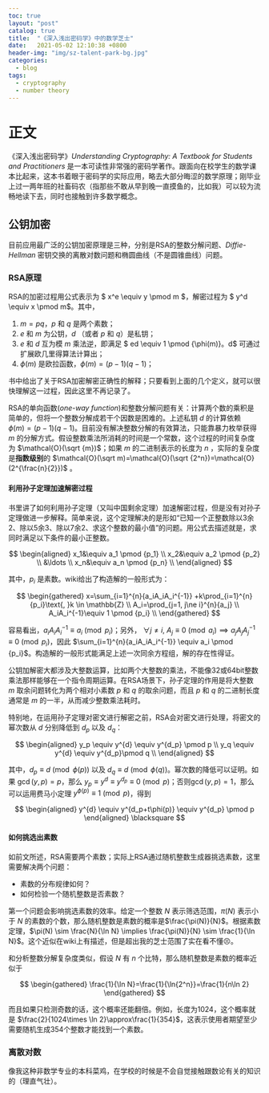```yaml
---
toc: true
layout: "post"
catalog: true
title:  "《深入浅出密码学》中的数学芝士"
date:   2021-05-02 12:10:38 +0800
header-img: "img/sz-talent-park-bg.jpg"
categories: 
  - blog
tags:
  - cryptography
  - number theory
---
```

# 正文

《深入浅出密码学》_Understanding Cryptography: A Textbook for Students and Practitioners_ 是一本可读性非常强的密码学著作。跟面向在校学生的数学课本比起来，这本书着眼于密码学的实际应用，略去大部分晦涩的数学原理；刚毕业上过一两年班的社畜码农（指那些不敢从早到晚一直摸鱼的，比如我）可以较为流畅地读下去，同时也接触到许多数学概念。

<!-- ## 对称加密

### AES

#### AES的S-Box

#### AES的操作模式 -->

## 公钥加密

目前应用最广泛的公钥加密原理是三种，分别是RSA的整数分解问题、_Diffie-Hellman_ 密钥交换的离散对数问题和椭圆曲线（不是圆锥曲线）问题。

### RSA原理

RSA的加密过程用公式表示为 $ x^e \equiv y \pmod m $，解密过程为 $ y^d \equiv x \pmod m$。其中，
1. $m=pq$，$p$ 和 $q$ 是两个素数；
2. $e$ 和 $m$ 为公钥，$d$ （或者 $p$ 和 $q$）是私钥；
3. $e$ 和 $d$ 互为模 $m$ 乘法逆，即满足 $ ed \equiv 1 \pmod {\phi(m)}$。$d$ 可通过扩展欧几里得算法计算出；
4. $\phi(m)$ 是欧拉函数，$\phi(m)=(p-1)(q-1)$； 

书中给出了关于RSA加密解密正确性的解释；只要看到上面的几个定义，就可以很快理解这一过程，因此这里不再记录了。

RSA的单向函数(_one-way function_)和整数分解问题有关：计算两个数的乘积是简单的，但将一个整数分解成若干个因数是困难的。上述私钥 $d$ 的计算依赖 $\phi(m)=(p-1)(q-1)$。目前没有解决整数分解的有效算法，只能靠暴力枚举获得 $m$ 的分解方式。假设整数乘法所消耗的时间是一个常数，这个过程的时间复杂度为 $\mathcal{O}(\sqrt {m})$；如果 $m$ 的二进制表示的长度为 $n$ ，实际的复杂度是**指数级别**的 $\mathcal{O}(\sqrt m)=\mathcal{O}(\sqrt {2^n})=\mathcal{O}(2^{\frac{n}{2}})$ 。

#### 利用孙子定理加速解密过程

书里讲了如何利用孙子定理（又叫中国剩余定理）加速解密过程，但是没有对孙子定理做进一步解释。简单来说，这个定理解决的是形如“已知一个正整数除以3余2、除以5余3、除以7余2、求这个整数的最小值”的问题。用公式去描述就是，求同时满足以下条件的最小正整数。

$$
\begin{aligned}
x_1&\equiv a_1 \pmod {p_1} \\
x_2&\equiv a_2 \pmod {p_2} \\
&\ldots \\
x_n&\equiv a_n \pmod {p_n} \\
\end{aligned}
$$

其中，$p_i$ 是素数。wiki给出了构造解的一般形式为：

$$
\begin{gathered}
x=\sum_{i=1}^{n}{a_iA_iA_i^{-1}} +k\prod_{i=1}^{n}{p_i}\text{, }k \in \mathbb{Z} \\
A_i=\prod_{j=1, j\ne i}^{n}{a_j} \\
A_iA_i^{-1}\equiv 1 \pmod {p_i} \\
\end{gathered}
$$

容易看出，$a_iA_iA_i^{-1} \equiv a_i \pmod {p_i}$；另外， $\forall j\ne i\text{, }{A_j} \equiv 0 \pmod {a_i} \implies a_jA_jA_j^{-1} \equiv 0 \pmod {p_i}$，因此 $\sum_{i=1}^{n}{a_iA_iA_i^{-1}} \equiv a_i \pmod {p_i}$。构造解的一般形式能满足上述一次同余方程组，解的存在性得证。

公钥加解密大都涉及大整数运算，比如两个大整数的乘法，不能像32或64bit整数乘法那样能够在一个指令周期运算。在RSA场景下，孙子定理的作用是将大整数 $m$ 取余问题转化为两个相对小素数 $p$ 和 $q$ 的取余问题，而且 $p$ 和 $q$ 的二进制长度通常是 $m$ 的一半，从而减少整数乘法耗时。

特别地，在运用孙子定理对密文进行解密之前，RSA会对密文进行处理，将密文的幂次数从 $d$ 分别降低到 $d_p$ 以及 $d_q$：

$$
\begin{aligned}
y_p \equiv y^{d} \equiv y^{d_p} \pmod p \\
y_q \equiv y^{d} \equiv y^{d_p}\pmod q \\
\end{aligned}
$$

其中，$d_p \equiv d\pmod {\phi(p)}$ 以及 $d_q \equiv d\pmod {\phi(q)}$。幂次数的降低可以证明。如果 $\gcd(y,p)=p$，那么 $y_p \equiv y^{d} \equiv y^{d_p} \equiv 0 \pmod p$；否则$\gcd(y,p)=1$，那么可以运用费马小定理 $y^{\phi(p)}\equiv 1\pmod {p}$，得到

$$
\begin{aligned}
y^{d} \equiv y^{d_p+t\phi(p)} \equiv y^{d_p} \pmod p 
\end{aligned} \blacksquare
$$


#### 如何挑选出素数

如前文所述，RSA需要两个素数；实际上RSA通过随机整数生成器挑选素数，这里需要解决两个问题：

- 素数的分布规律如何？
- 如何检验一个随机整数是否素数？

第一个问题会影响挑选素数的效率。给定一个整数 $N$ 表示筛选范围，$\pi(N)$ 表示小于 $N$ 的素数的个数，那么随机整数是素数的概率是$\frac{\pi(N)}{N}$。根据素数定理，$\pi(N) \sim \frac{N}{\ln N} \implies \frac{\pi(N)}{N} \sim \frac{1}{\ln N}$。这个近似在wiki上有描述，但是超出我的芝士范围了实在看不懂😣。

和分析整数分解复杂度类似，假设 $N$ 有 $n$ 个比特，那么随机整数是素数的概率近似于 

$$
\begin{gathered}
\frac{1}{\ln N}=\frac{1}{\ln{2^n}}=\frac{1}{n\ln 2}
\end{gathered}
$$

而且如果只检测奇数的话，这个概率还能翻倍。例如，长度为1024，这个概率就是 $\frac{2}{1024\times \ln 2}\approx\frac{1}{354}$，这表示使用者期望至少需要随机生成354个整数才能找到一个素数。

<!-- 针对第二个问题，在现有算法中没有除了枚举以外的有效算法，而书里给出两种概率算法。第一个算法基于费马小定理。由于费马小定理是素数的必要条件，而不是充分条件；对于部分合数，例如卡米克尔数(_Carmichael numbers_) $m$，

$$
\forall a\in \{a|a\in \mathbb Z \text{ and } \gcd(a, m)=1\} \implies a^{m-1} \equiv 1 \pmod m
$$

用费马小定理检测这类合数都会失效。 -->

### 离散对数

像我这种非数学专业的本科菜鸡，在学校的时候是不会自觉接触跟数论有关的知识的（理直气壮）。